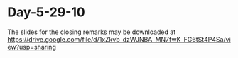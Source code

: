# Day-5-29-10

The slides for the closing remarks may be downloaded at https://drive.google.com/file/d/1xZkvb_dzWJNBA_MN7fwK_FG6tSt4P4Sa/view?usp=sharing
